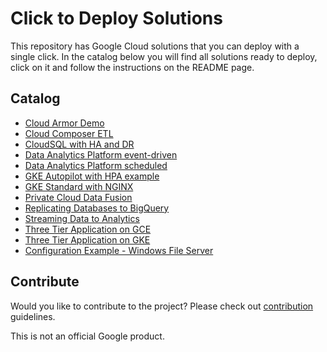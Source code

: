 # Click to Deploy Solutions

This repository has Google Cloud solutions that you can deploy with a single click.
In the catalog below you will find all solutions ready to deploy, click on it and follow the instructions on the README page.

## Catalog

- [Cloud Armor Demo](./cloud-armor-demo/)
- [Cloud Composer ETL](./cloud-composer-etl/)
- [CloudSQL with HA and DR](./cloudsql-ha-dr/)
- [Data Analytics Platform event-driven](./data-analytics-platform-event-driven)
- [Data Analytics Platform scheduled](./data-analytics-platform-scheduled)
- [GKE Autopilot with HPA example](./gke-autopilot-hpa/)
- [GKE Standard with NGINX](./gke-standard-nginx/)
- [Private Cloud Data Fusion](./private-cloud-data-fusion/)
- [Replicating Databases to BigQuery](./replicating-databases-bigquery/)
- [Streaming Data to Analytics](./streaming-data-to-analytics/)
- [Three Tier Application on GCE](./three-tier-app-gce/)
- [Three Tier Application on GKE](./three-tier-gke/)
- [Configuration Example - Windows File Server](./windows-fileserver/)

## Contribute

Would you like to contribute to the project? Please check out [contribution](docs/contributing.md) guidelines.


This is not an official Google product.
